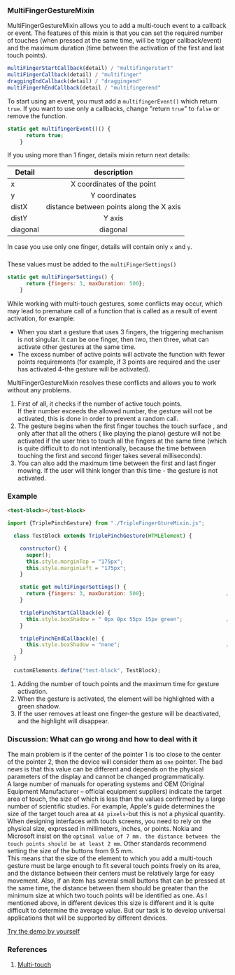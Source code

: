 ### MultiFingerGestureMixin
MultiFingerGestureMixin allows you to add a multi-touch event to a callback or event. The features of this mixin
is that you can set the required number of touches (when pressed at the same time, will be trigger callback/event) and the maximum duration
(time between the activation of the first and last touch points). 
```javascript
multiFingerStartCallback(detail) / "multifingerstart"
multiFingerCallback(detail) / "multifinger"
draggingEndCallback(detail) / "draggingend"
multiFingerhEndCallback(detail / "multifingerend"
```
To start using an event, you must add a `multifingerEvent()` which return `true`. If you want to use only a callbacks, change "return `true`" to `false` or remove the function.
```javascript
static get multifingerEvent()() {
      return true;
    }
```

If you using more than 1 finger, details mixin return next details:

| Detail        | description        | 
| ------------- |:------------------:|
| x             | X coordinates of the point  | 
| y             | Y coordinates    | 
| distX         | distance between points along the X axis    | 
| distY         | Y axis |   
| diagonal      | diagonal|   

In case you use only one finger, details will contain only `x` and `y`.
###

These values must be added to the `multiFingerSettings()`
```javascript
static get multiFingerSettings() {
      return {fingers: 3, maxDuration: 500};
    }
```
While working with multi-touch gestures, some conflicts may occur, which may lead to premature call 
of a function that is called as a result of event activation, for example:
* When you start a gesture that uses 3 fingers, the triggering mechanism is not singular. It can be one finger, then two, then three, 
what can activate other gestures at the same time.
* The excess number of active points will activate the function with fewer points requirements
(for example, if 3 points are required and the user has activated 4-the gesture will be activated).

MultiFingerGestureMixin resolves these conflicts and allows you to work without any problems.

1. First of all, it checks if the number of active touch points.<br>
If their number exceeds the allowed number, the gesture will not be activated, this is done in order to prevent a random call.
2. The gesture begins when the first finger touches the touch surface , and only after that all the others ( like playing the piano)
gesture will not be activated if the user tries to touch all the fingers at the same time (which is quite difficult to do not
intentionally, because the time between touching the first and second finger takes several milliseconds).
3. You can also add the maximum time between the first and last finger mowing. 
If the user will think longer than this time - the gesture is not activated.

### Example
```html
<test-block></test-block>
```

```javascript
import {TriplePinchGesture} from "./TripleFingerGtureMixin.js";

  class TestBlock extends TriplePinchGesture(HTMLElement) {

    constructor() {
      super();
      this.style.marginTop = "175px";
      this.style.marginLeft = "175px";
    }

    static get multiFingerSettings() {
      return {fingers: 3, maxDuration: 500};                          //[1]
    }

    triplePinchStartCallback(e) {
      this.style.boxShadow = " 0px 0px 55px 15px green";              //[2]
    }

    triplePinchEndCallback(e) {
      this.style.boxShadow = "none";                                  //[3]
    }
  }

  customElements.define("test-block", TestBlock);
```
1. Adding the number of touch points and the maximum time for gesture activation.
2. When the gesture is activated, the element will be highlighted with a green shadow.
3. If the user removes at least one finger-the gesture will be deactivated, and the highlight will disappear.
####
### Discussion: What can go wrong and how to deal with it
The main problem is if the center of the pointer 1 is too close to the center of the pointer 2, then the device will consider them as `one` pointer. The bad news is that this value can be different and depends on the physical parameters of the display and cannot be changed programmatically.<br>
      A large number of manuals for operating systems and OEM (Original Equipment Manufacturer – official equipment suppliers) indicate the target area of touch, the size of which is less than the values confirmed by a large number of scientific studies. For example, Apple's guide determines the size of the target touch area at `44 pixels`-but this is not a physical quantity. When designing interfaces with touch screens, you need to rely on the physical size, expressed in millimeters, inches, or points.
      Nokia and Microsoft insist on the `optimal value of 7 mm. the distance between the touch points should be at least 2 mm`. Other standards recommend setting the size of the buttons from 9.5 mm.<br>
This means that the size of the element to which you add a multi-touch gesture must be large enough to fit several touch points freely on its area, and the distance between their centers must be relatively large for easy movement.
      Also, if an item has several small buttons that can be pressed at the same time, the distance between them should be greater than the minimum size at which two touch points will be identified as one. As I mentioned above, in different devices this size is different and it is quite difficult to determine the average value. But our task is to develop universal applications that will be supported by different devices.

[Try the demo by yourself](https://rawgit.com/Halochkin/Components/master/Gestures/MultiFingerGestureMixin/test/index.html)


### References
1. [Multi-touch](https://en.wikipedia.org/wiki/Multi-touch)


